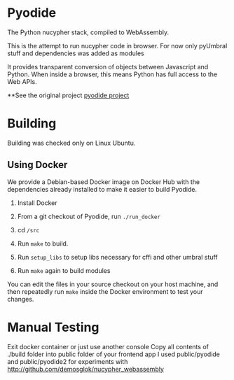 # Pyodide


The Python nucypher stack, compiled to WebAssembly.

This is the attempt to run nucypher code in browser. For now only pyUmbral stuff and dependencies was added as modules

It provides transparent conversion of objects between Javascript and Python.
When inside a browser, this means Python has full access to the Web APIs.

**See the original project [pyodide project](https://github.com/iodide-project/pyodide)

# Building

Building was checked only on Linux Ubuntu. 

## Using Docker

We provide a Debian-based Docker image on Docker Hub with the dependencies
already installed to make it easier to build Pyodide.

1. Install Docker

2. From a git checkout of Pyodide, run `./run_docker`

3. cd `/src`

4. Run `make` to build.

5. Run `setup_libs` to setup libs necessary for cffi and other umbral stuff

6. Run `make`  again to build modules

You can edit the files in your source checkout on your host machine, and then
repeatedly run `make` inside the Docker environment to test your changes.


# Manual Testing

Exit docker container or just use another console
Copy all contents of ./build folder into public folder of your frontend app
I used public/pyodide and public/pyodide2 for experiments with http://github.com/demosglok/nucypher_webassembly
